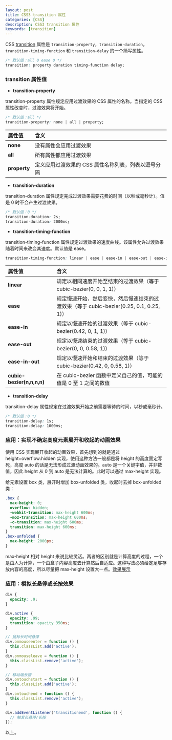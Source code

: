 ```yaml
---
layout: post
title: CSS3 transition 属性
categories: [CSS]
description: CSS3 transition 属性
keywords: [transition]
---
```


CSS [transition](https://developer.mozilla.org/zh-CN/docs/Web/CSS/transition) 属性是 `transition-property`，`transition-duration`，`transition-timing-function` 和 `transition-delay` 的一个简写属性。

```css
/* 默认值：all 0 ease 0 */
transition: property duration timing-function delay;
```

### transition 属性值

- **transition-property**

transition-property 属性规定应用过渡效果的 CSS 属性的名称。当指定的 CSS 属性改变时，过渡效果将开始。

```css
/* 默认值：all */
transition-property: none | all | property;
```

| 属性值   | 含义     |
|:--------|:---------|
| **none** | 没有属性会应用过渡效果 |
| **all** | 所有属性都应用过渡效果 |
| **property** | 定义应用过渡效果的 CSS 属性名称列表，列表以逗号分隔 |

- **transition-duration**

transition-duration 属性规定完成过渡效果需要花费的时间（以秒或毫秒计）。值是 0 时不会产生过渡效果。

```css
/* 默认值：0 */
transition-duration: 2s;
transition-duration: 2000ms;
```

- **transition-timing-function**

transition-timing-function 属性规定过渡效果的速度曲线。该属性允许过渡效果随着时间来改变其速度。默认值是 ease。

```css
transition-timing-function: linear | ease | ease-in | ease-out | ease-in-out | cubic-bezier(n,n,n,n);
```

| 属性值   | 含义     |
|:--------|:---------|
| **linear** | 规定以相同速度开始至结束的过渡效果（等于 cubic-bezier(0, 0, 1, 1)）|
| **ease** | 规定慢速开始，然后变快，然后慢速结束的过渡效果（等于 cubic-bezier(0.25, 0.1, 0.25, 1)）|
| **ease-in** | 规定以慢速开始的过渡效果（等于 cubic-bezier(0.42, 0, 1, 1)）|
| **ease-out** | 规定以慢速结束的过渡效果（等于 cubic-bezier(0, 0, 0.58, 1)）|
| **ease-in-out** | 规定以慢速开始和结束的过渡效果（等于 cubic-bezier(0.42, 0, 0.58, 1)）|
| **cubic-bezier(n,n,n,n)** | 在 cubic-bezier 函数中定义自己的值，可能的值是 0 至 1 之间的数值 |

- **transition-delay**

transition-delay 属性规定在过渡效果开始之前需要等待的时间，以秒或毫秒计。

```css
/* 默认值：0 */
transition-delay: 1s;
transition-delay: 1000ms;
```

### 应用：实现不确定高度元素展开和收起的动画效果

使用 CSS 实现展开收起的动画效果，首先想到的就是通过 height+overflow:hidden 实现，使用这种方法一般都是将 height 的高度固定写死，高度 auto 的话是无法形成过渡动画效果的。auto 是一个关键字值，并非数值，因此 height 从 0 到 auto 是无法计算的。此时可以通过 max-height 实现。

给元素设置 box 类，展开时增加 box-unfolded 类，收起时去掉 box-unfolded 类：

```css
.box {
  max-height: 0;
  overflow: hidden;
  -webkit-transition: max-height 600ms;
  -moz-transition: max-height 600ms;
  -o-transition: max-height 600ms;
  transition: max-height 600ms;
}
.box-unfolded {
  max-height: 2000px;
}
```

max-height 相对 height 来说比较灵活。两者的区别就是计算高度的过程，一个是由人为计算，一个由盒子内容高度去计算然后自适应。这种写法必须给定足够存放内容的高度，所以尽量把 max-height 设置大一点。[效果展示](https://lab.iamjichao.com)

### 应用：模拟长悬停或长按效果

```css
div {
  opacity: .9;
}

div.active {
  opacity: .99;
  transition: opacity 350ms;
}
```

```js
// 鼠标长时间悬停
div.onmouseenter = function () {
  this.classList.add('active');
}
div.onmouseleave = function () {
  this.classList.remove('active');
}

// 移动端长按
div.ontouchstart = function () {
  this.classList.add('active');
}
div.ontouchend = function () {
  this.classList.remove('active');
}

div.addEventListener('transitionend', function () {
  // 触发长悬停/长按
});
```

以上。
